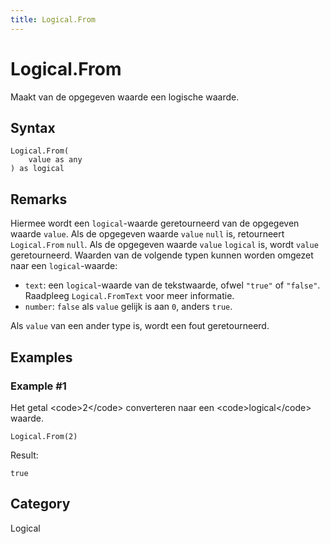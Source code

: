 ```yaml
---
title: Logical.From
---
```


# Logical.From


Maakt van de opgegeven waarde een logische waarde.


## Syntax

```powerquery
Logical.From(
    value as any
) as logical
```


## Remarks

Hiermee wordt een <code>logical</code>-waarde geretourneerd van de opgegeven waarde <code>value</code>. Als de opgegeven waarde <code>value</code> <code>null</code> is, retourneert <code>Logical.From</code> <code>null</code>. Als de opgegeven waarde <code>value</code> <code>logical</code> is, wordt <code>value</code> geretourneerd. Waarden van de volgende typen kunnen worden omgezet naar een <code>logical</code>-waarde: <ul> <li><code>text</code>: een <code>logical</code>-waarde van de tekstwaarde, ofwel <code>"true"</code> of <code>"false"</code>. Raadpleeg <code>Logical.FromText</code> voor meer informatie.</li> <li><code>number</code>: <code>false</code> als <code>value</code> gelijk is aan <code>0</code>, anders <code>true</code>.</li> </ul>Als <code>value</code> van een ander type is, wordt een fout geretourneerd.


## Examples

### Example #1 
Het getal &lt;code&gt;2&lt;/code&gt; converteren naar een &lt;code&gt;logical&lt;/code&gt; waarde.
```powerquery
Logical.From(2)
```

Result: 
```powerquery
true
```




## Category
Logical
